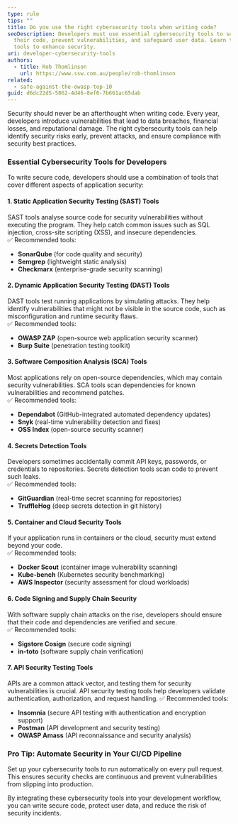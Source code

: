 ```yaml
---
type: rule
tips: ""
title: Do you use the right cybersecurity tools when writing code?
seoDescription: Developers must use essential cybersecurity tools to secure
  their code, prevent vulnerabilities, and safeguard user data. Learn the best
  tools to enhance security.
uri: developer-cybersecurity-tools
authors:
  - title: Rob Thomlinson
    url: https://www.ssw.com.au/people/rob-thomlinson
related:
  - safe-against-the-owasp-top-10
guid: d6dc22d5-5862-4d46-8ef6-7b661ac65dab
---
```

Security should never be an afterthought when writing code. Every year, developers introduce vulnerabilities that lead to data breaches, financial losses, and reputational damage. The right cybersecurity tools can help identify security risks early, prevent attacks, and ensure compliance with security best practices.

<!--endintro-->

### Essential Cybersecurity Tools for Developers

To write secure code, developers should use a combination of tools that cover different aspects of application security:

#### 1. **Static Application Security Testing (SAST) Tools**  
SAST tools analyse source code for security vulnerabilities without executing the program. They help catch common issues such as SQL injection, cross-site scripting (XSS), and insecure dependencies.  
✅ Recommended tools:  
- **SonarQube** (for code quality and security)  
- **Semgrep** (lightweight static analysis)  
- **Checkmarx** (enterprise-grade security scanning)  

#### 2. **Dynamic Application Security Testing (DAST) Tools**  
DAST tools test running applications by simulating attacks. They help identify vulnerabilities that might not be visible in the source code, such as misconfiguration and runtime security flaws.  
✅ Recommended tools:  
- **OWASP ZAP** (open-source web application security scanner)  
- **Burp Suite** (penetration testing toolkit)  

#### 3. **Software Composition Analysis (SCA) Tools**  
Most applications rely on open-source dependencies, which may contain security vulnerabilities. SCA tools scan dependencies for known vulnerabilities and recommend patches.  
✅ Recommended tools:  
- **Dependabot** (GitHub-integrated automated dependency updates)  
- **Snyk** (real-time vulnerability detection and fixes)  
- **OSS Index** (open-source security scanner)  

#### 4. **Secrets Detection Tools**  
Developers sometimes accidentally commit API keys, passwords, or credentials to repositories. Secrets detection tools scan code to prevent such leaks.  
✅ Recommended tools:  
- **GitGuardian** (real-time secret scanning for repositories)  
- **TruffleHog** (deep secrets detection in git history)  

#### 5. **Container and Cloud Security Tools**  
If your application runs in containers or the cloud, security must extend beyond your code.  
✅ Recommended tools:  
- **Docker Scout** (container image vulnerability scanning)  
- **Kube-bench** (Kubernetes security benchmarking)  
- **AWS Inspector** (security assessment for cloud workloads)  

#### 6. **Code Signing and Supply Chain Security**  
With software supply chain attacks on the rise, developers should ensure that their code and dependencies are verified and secure.  
✅ Recommended tools:  
- **Sigstore Cosign** (secure code signing)  
- **in-toto** (software supply chain verification)

#### 7. **API Security Testing Tools**
APIs are a common attack vector, and testing them for security vulnerabilities is crucial. API security testing tools help developers validate authentication, authorization, and request handling.
✅ Recommended tools:
- **Insomnia** (secure API testing with authentication and encryption support)
- **Postman** (API development and security testing)
- **OWASP Amass** (API reconnaissance and security analysis)

### Pro Tip: Automate Security in Your CI/CD Pipeline  
Set up your cybersecurity tools to run automatically on every pull request. This ensures security checks are continuous and prevent vulnerabilities from slipping into production.

By integrating these cybersecurity tools into your development workflow, you can write secure code, protect user data, and reduce the risk of security incidents.
